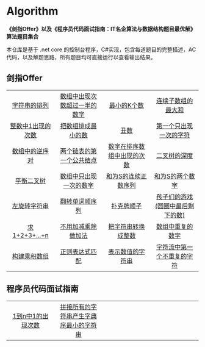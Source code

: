 # Algorithm
<!-- [![license](https://badgen.net/github/license/doocs/leetcode?color=green)](https://github.com/doocs/coding-interview/blob/master/LICENSE)
[![stars](https://badgen.net/github/stars/doocs/coding-interview)](https://github.com/doocs/coding-interview/stargazers)
[![issues](https://badgen.net/github/open-issues/doocs/coding-interview)](https://github.com/doocs/coding-interview/issues)
[![forks](https://img.shields.io/github/forks/doocs/coding-interview.svg)](https://github.com/doocs/coding-interview/network/members)
[![PRs Welcome](https://badgen.net/badge/PRs/welcome/green)](http://makeapullrequest.com) -->

**《剑指Offer》以及《程序员代码面试指南：IT名企算法与数据结构题目最优解》算法题目集合**

本仓库是基于 .net core 的控制台程序，C#实现，包含每道题目的完整描述，AC代码，以及解题思路，所有题目均可直接运行以查看输出结果。

## 剑指Offer

<table><tbody>

<tr>
<td width="25%" align="center">
<a href="https://github.com/iwiniwin/Algorithm/blob/master/%E5%89%91%E6%8C%87offer/Permutation.cs">字符串的排列</a>
</td>
<td width="25%" align="center">
<a href="https://github.com/iwiniwin/Algorithm/blob/master/%E5%89%91%E6%8C%87offer/MoreThanHalfNum.cs">数组中出现次数超过一半的数字</a>
</td>
<td width="25%" align="center">
<a href="https://github.com/iwiniwin/Algorithm/blob/master/%E5%89%91%E6%8C%87offer/GetLeastNumbers.cs">最小的K个数</a>
</td>
<td width="25%" align="center">
<a href="https://github.com/iwiniwin/Algorithm/blob/master/%E5%89%91%E6%8C%87offer/FindGreatestSumOfSubArray.cs">连续子数组的最大和</a>
</td>
</tr>


<tr>
<td width="25%" align="center">
<a href="https://github.com/iwiniwin/Algorithm/blob/master/%E5%89%91%E6%8C%87offer/NumberOf1Between1AndN.cs">整数中1出现的次数</a>
</td>

<td width="25%" align="center">
<a href="https://github.com/iwiniwin/Algorithm/blob/master/%E5%89%91%E6%8C%87offer/PrintMinNumber.cs">把数组排成最小的数</a>
</td>

<td width="25%" align="center">
<a href="https://github.com/iwiniwin/Algorithm/blob/master/%E5%89%91%E6%8C%87offer/GetUglyNumber.cs">丑数</a>
</td>

<td width="25%" align="center">
<a href="https://github.com/iwiniwin/Algorithm/blob/master/%E5%89%91%E6%8C%87offer/FirstNotRepeatingChar.cs">第一个只出现一次的字符</a>
</td>

</tr>

<tr>
<td width="25%" align="center">
<a href="https://github.com/iwiniwin/Algorithm/blob/master/%E5%89%91%E6%8C%87offer/InversePairs.cs">数组中的逆序对</a>
</td>
<td width="25%" align="center">
<a href="https://github.com/iwiniwin/Algorithm/blob/master/%E5%89%91%E6%8C%87offer/FindFirstCommonNode.cs">两个链表的第一个公共结点</a>
</td>
<td width="25%" align="center">
<a href="https://github.com/iwiniwin/Algorithm/blob/master/%E5%89%91%E6%8C%87offer/GetNumberOfK.cs">数字在排序数组中出现的次数</a>
</td>
<td width="25%" align="center">
<a href="https://github.com/iwiniwin/Algorithm/blob/master/%E5%89%91%E6%8C%87offer/TreeDepth.cs">二叉树的深度</a>
</td>
</tr>

<tr>
<td width="25%" align="center">
<a href="https://github.com/iwiniwin/Algorithm/blob/master/%E5%89%91%E6%8C%87offer/IsBalanced.cs">平衡二叉树</a>
</td>
<td width="25%" align="center">
<a href="https://github.com/iwiniwin/Algorithm/blob/master/%E5%89%91%E6%8C%87offer/FindNumsAppearOnce.cs">数组中只出现一次的数字</a>
</td>
<td width="25%" align="center">
<a href="https://github.com/iwiniwin/Algorithm/blob/master/%E5%89%91%E6%8C%87offer/FindContinuousSequence.cs">和为S的连续正数序列</a>
</td>
<td width="25%" align="center">
<a href="https://github.com/iwiniwin/Algorithm/blob/master/%E5%89%91%E6%8C%87offer/FindNumbersWithSum.cs">和为S的两个数字</a>
</td>
</tr>

<tr>
<td width="25%" align="center">
<a href="https://github.com/iwiniwin/Algorithm/blob/master/%E5%89%91%E6%8C%87offer/LeftRotateString.cs">左旋转字符串</a>
</td>
<td width="25%" align="center">
<a href="https://github.com/iwiniwin/Algorithm/blob/master/%E5%89%91%E6%8C%87offer/ReverseSentence.cs">翻转单词顺序列</a>
</td>
<td width="25%" align="center">
<a href="https://github.com/iwiniwin/Algorithm/blob/master/%E5%89%91%E6%8C%87offer/IsContinuous.cs">扑克牌顺子</a>
</td>
<td width="25%" align="center">
<a href="https://github.com/iwiniwin/Algorithm/blob/master/%E5%89%91%E6%8C%87offer/LastRemaining.cs">孩子们的游戏(圆圈中最后剩下的数)</a>
</td>
</tr>

<tr>
<td width="25%" align="center">
<a href="https://github.com/iwiniwin/Algorithm/blob/master/%E5%89%91%E6%8C%87offer/Sum.cs">求1+2+3+...+n</a>
</td>
<td width="25%" align="center">
<a href="https://github.com/iwiniwin/Algorithm/blob/master/%E5%89%91%E6%8C%87offer/Add.cs">不用加减乘除做加法</a>
</td>
<td width="25%" align="center">
<a href="https://github.com/iwiniwin/Algorithm/blob/master/%E5%89%91%E6%8C%87offer/StrToInt.cs">把字符串转换成整数</a>
</td>
<td width="25%" align="center">
<a href="https://github.com/iwiniwin/Algorithm/blob/master/%E5%89%91%E6%8C%87offer/Duplicate.cs">数组中重复的数字</a>
</td>
</tr>

<tr>
<td width="25%" align="center">
<a href="https://github.com/iwiniwin/Algorithm/blob/master/%E5%89%91%E6%8C%87offer/Multiply.cs">构建乘积数组</a>
</td>
<td width="25%" align="center">
<a href="https://github.com/iwiniwin/Algorithm/blob/master/%E5%89%91%E6%8C%87offer/Match.cs">正则表达式匹配</a>
</td>
<td width="25%" align="center">
<a href="https://github.com/iwiniwin/Algorithm/blob/master/%E5%89%91%E6%8C%87offer/IsNumeric.cs">表示数值的字符串</a>
</td>
<td width="25%" align="center">
<a href="https://github.com/iwiniwin/Algorithm/blob/master/%E5%89%91%E6%8C%87offer/FirstAppearingOnce.cs">字符流中第一个不重复的字符</a>
</td>
</tr>

</tbody></table>

## 程序员代码面试指南

<table style="width:100%"><tbody>

<tr>
<td width="25%" align="center">
<a href="https://github.com/iwiniwin/Algorithm/blob/master/%E7%A8%8B%E5%BA%8F%E5%91%98%E4%BB%A3%E7%A0%81%E9%9D%A2%E8%AF%95%E6%8C%87%E5%8D%97/NumberOf1From1ToN.cs">1到n中1的出现次数</a>
</td>

<td width="25%" align="center">
<a href="https://github.com/iwiniwin/Algorithm/blob/master/%E7%A8%8B%E5%BA%8F%E5%91%98%E4%BB%A3%E7%A0%81%E9%9D%A2%E8%AF%95%E6%8C%87%E5%8D%97/PrintMinString.cs">拼接所有的字符串产生字典序最小的字符串</a>
</td>

<td width="25%" align="center">

</td>

<td width="25%" align="center">

</td>

</tr>

</tbody></table>